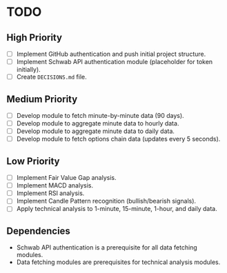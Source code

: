 # TODO

## High Priority

- [ ] Implement GitHub authentication and push initial project structure.
- [ ] Implement Schwab API authentication module (placeholder for token initially).
- [ ] Create `DECISIONS.md` file.

## Medium Priority

- [ ] Develop module to fetch minute-by-minute data (90 days).
- [ ] Develop module to aggregate minute data to hourly data.
- [ ] Develop module to aggregate minute data to daily data.
- [ ] Develop module to fetch options chain data (updates every 5 seconds).

## Low Priority

- [ ] Implement Fair Value Gap analysis.
- [ ] Implement MACD analysis.
- [ ] Implement RSI analysis.
- [ ] Implement Candle Pattern recognition (bullish/bearish signals).
- [ ] Apply technical analysis to 1-minute, 15-minute, 1-hour, and daily data.

## Dependencies

- Schwab API authentication is a prerequisite for all data fetching modules.
- Data fetching modules are prerequisites for technical analysis modules.
